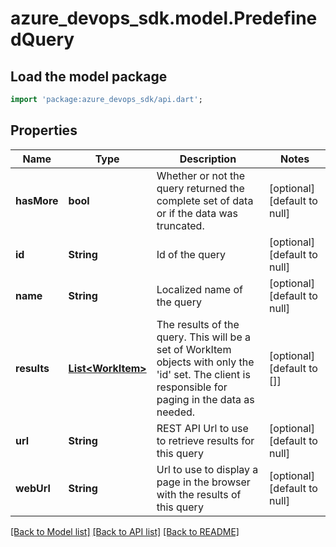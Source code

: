 # azure_devops_sdk.model.PredefinedQuery

## Load the model package
```dart
import 'package:azure_devops_sdk/api.dart';
```

## Properties
Name | Type | Description | Notes
------------ | ------------- | ------------- | -------------
**hasMore** | **bool** | Whether or not the query returned the complete set of data or if the data was truncated. | [optional] [default to null]
**id** | **String** | Id of the query | [optional] [default to null]
**name** | **String** | Localized name of the query | [optional] [default to null]
**results** | [**List&lt;WorkItem&gt;**](WorkItem.md) | The results of the query.  This will be a set of WorkItem objects with only the &#39;id&#39; set.  The client is responsible for paging in the data as needed. | [optional] [default to []]
**url** | **String** | REST API Url to use to retrieve results for this query | [optional] [default to null]
**webUrl** | **String** | Url to use to display a page in the browser with the results of this query | [optional] [default to null]

[[Back to Model list]](../README.md#documentation-for-models) [[Back to API list]](../README.md#documentation-for-api-endpoints) [[Back to README]](../README.md)



